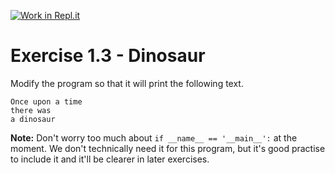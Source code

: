 [![Work in Repl.it](https://classroom.github.com/assets/work-in-replit-14baed9a392b3a25080506f3b7b6d57f295ec2978f6f33ec97e36a161684cbe9.svg)](https://classroom.github.com/online_ide?assignment_repo_id=4753084&assignment_repo_type=AssignmentRepo)
# Exercise 1.3 - Dinosaur

Modify the program so that it will print the following text.

```
Once upon a time
there was
a dinosaur
```

**Note:** Don't worry too much about `if __name__ == '__main__':` at the moment. We don't technically need it for this program, but it's good practise to include it and it'll be clearer in later exercises.
